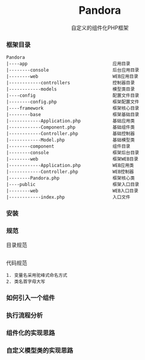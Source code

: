 <h1 align="center"> Pandora </h1>
<p align="center">自定义的组件化PHP框架</p>


### 框架目录
```
Pandora
|----app                                应用目录
|--------console                        后台应用目录
|--------web                            WEB应用目录
|------------controllers                控制器目录
|------------models                     模型类目录
|----config                             配置文件目录
|--------config.php                     框架配置文件
|----framework                          框架核心目录
|--------base                           框架基础目录
|------------Application.php            基础应用类
|------------Component.php              基础组件类
|------------Controller.php             基础控制器
|------------Model.php                  基础模型类
|--------component                      组件目录
|--------console                        框架后台目录
|--------web                            框架WEB目录
|------------Application.php            WEB应用类
|------------Controller.php             WEB控制器
|--------Pandora.php                    框架核心类
|----public                             框架入口目录
|--------web                            WEB入口目录
|------------index.php                  入口文件
```

### 安装

### 规范
目录规范
```

```
代码规范
```
1. 变量名采用驼峰式命名方式
2. 类名首字母大写
```

### 如何引入一个组件

### 执行流程分析

### 组件化的实现思路

### 自定义模型类的实现思路



